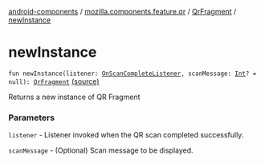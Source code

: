 [android-components](../../index.md) / [mozilla.components.feature.qr](../index.md) / [QrFragment](index.md) / [newInstance](./new-instance.md)

# newInstance

`fun newInstance(listener: `[`OnScanCompleteListener`](-on-scan-complete-listener/index.md)`, scanMessage: `[`Int`](https://kotlinlang.org/api/latest/jvm/stdlib/kotlin/-int/index.html)`? = null): `[`QrFragment`](index.md) [(source)](https://github.com/mozilla-mobile/android-components/blob/master/components/feature/qr/src/main/java/mozilla/components/feature/qr/QrFragment.kt#L494)

Returns a new instance of QR Fragment

### Parameters

`listener` - Listener invoked when the QR scan completed successfully.

`scanMessage` - (Optional) Scan message to be displayed.